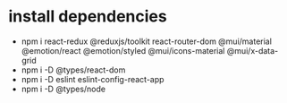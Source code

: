 # install dependencies
- npm i react-redux @reduxjs/toolkit react-router-dom @mui/material @emotion/react @emotion/styled @mui/icons-material @mui/x-data-grid
- npm i -D @types/react-dom
- npm i -D eslint eslint-config-react-app
- npm i -D @types/node




